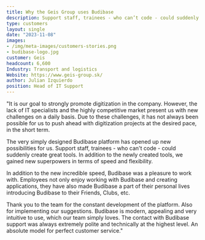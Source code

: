 ```yaml
---
title: Why the Geis Group uses Budibase
description: Support staff, trainees - who can’t code - could suddenly create great tools. 
type: customers
layout: single
date: "2023-11-08"
images:
- /img/meta-images/customers-stories.png
- budibase-logo.jpg
customer: Geis
headcount: 6,600
Industry: Transport and logistics
Website: https://www.geis-group.sk/
author: Julian Izquierdo
position: Head of IT Support
---
```


"It is our goal to strongly promote digitization in the company. However, the lack of IT specialists and the highly competitive market present us with new challenges on a daily basis. Due to these challenges, it has not always been possible for us to push ahead with digitization projects at the desired pace, in the short term.

The very simply designed Budibase platform has opened up new possibilities for us. Support staff, trainees - who can't code - could suddenly create great tools. In addition to the newly created tools, we gained new superpowers in terms of speed and flexibility.

In addition to the new incredible speed, Budibase was a pleasure to work with. Employees not only enjoy working with Budibase and creating applications, they have also made Budibase a part of their personal lives introducing Budibase to their Friends, Clubs, etc. 

Thank you to the team for the constant development of the platform. Also for implementing our suggestions. Budibase is modern, appealing and very intuitive to use, which our team simply loves. The contact with Budibase support was always extremely polite and technically at the highest level. An absolute model for perfect customer service."
